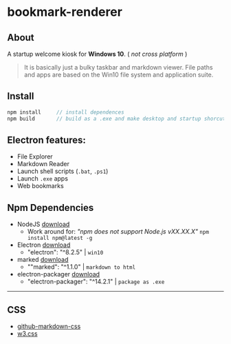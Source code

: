 # bookmark-renderer

## About
A startup welcome kiosk for **Windows 10**. ( *not cross platform* )

> It is basically just a bulky taskbar and markdown viewer. File paths and apps are based on the Win10 file system and application suite.

## Install
```js
npm install     // install dependences
npm build       // build as a .exe and make desktop and startup shorcut links
```

## Electron features:

* File Explorer
* Markdown Reader
* Launch shell scripts (```.bat```, ```.ps1```)
* Launch ```.exe``` apps
* Web bookmarks

## Npm Dependencies

* NodeJS [download]( https://nodejs.org )
    * Work around for: *"npm does not support Node.js vXX.XX.X"* ```npm install npm@latest -g```
* Electron [download]( https://www.electronjs.org/ )
    * "electron": "^8.2.5" | ```win10```
* marked [download]( https://www.npmjs.com/package/marked )
    * ""marked": "^1.1.0" | ```markdown to html```
* electron-packager [download]( https://www.npmjs.com/package/electron-packager )
    * "electron-packager": "^14.2.1" | ```package as .exe```


---

## CSS

* [github-markdown-css]( https://github.com/sindresorhus/github-markdown-css )
* [w3.css](https://www.w3schools.com/w3css/w3css_color_themes.asp)
